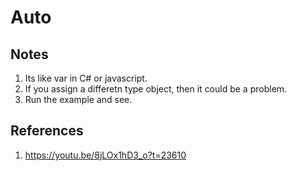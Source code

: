 # Auto

## Notes
1. Its like var in C# or javascript.
2. If you assign a differetn type object, then it could be a problem.
3. Run the example and see.


## References

1. https://youtu.be/8jLOx1hD3_o?t=23610

